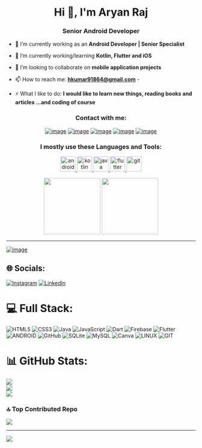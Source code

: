 <h1 align="center">Hi 👋, I'm Aryan Raj 
<h3 align="center">Senior Android Developer</h3>

- 🔭 I’m currently working as an **Android Developer | Senior Specialist**
  
- 🌱 I’m currently working/learning **Kotlin, Flutter and iOS**

- 👯 I’m looking to collaborate on **mobile application projects**

- 📫 How to reach me: **hkumar91864@gmail.com** - 

- ⚡ What I like to do: **I would like to learn new things, reading books and articles ...and coding of course**

<h3 align="center">Contact with me:</h3>
<div align="center">

[![image](https://img.shields.io/badge/WebSite-B99E64?style=for-the-badge&logo=webflow&logoColor=white)]()
[![image](https://img.shields.io/badge/LinkedIn-0077B5?style=for-the-badge&logo=linkedin&logoColor=white)](https://www.linkedin.com/in/mustafa-yanik/)
[![image](https://img.shields.io/badge/stack%20overflow-FE7A16?logo=stack-overflow&logoColor=white&style=for-the-badge)](https://stackoverflow.com/users/12722872/mustafa-yan%C4%B1k)
[![image](https://img.shields.io/badge/Medium-12100E?style=for-the-badge&logo=medium&logoColor=white)]()
[![image](https://img.shields.io/badge/Gmail-D14836?style=for-the-badge&logo=gmail&logoColor=white)](mailto:hkumar91864@gmail.com)
  
</div>

<h3 align="center">I mostly use these Languages and Tools:</h3>

<p align="center"> 
  <a href="https://www.android.com/" target="_blank"> 
    <img src="https://www.freepnglogos.com/uploads/android-logo-png/android-logo-0.png" alt="android" width="40" height="40"/> 
  </a>
  <a href="https://kotlinlang.org/" target="_blank"> 
    <img src="https://brandslogos.com/wp-content/uploads/images/large/kotlin-logo.png" alt="kotlin" width="40" height="40"/> 
  </a>  
  <a href="https://java.com/" target="_blank"> 
    <img src="https://brandslogos.com/wp-content/uploads/images/large/java-logo-1.png" alt="java" width="40" height="40"/> 
  </a> 
  <a href="hhttps://flutter.dev/" target="_blank"> 
    <img src="https://www.kindpng.com/picc/m/355-3557482_flutter-logo-png-transparent-png.png" alt="flutter" width="40" height="40"/> 
  </a> 
  <a href="https://git-scm.com/" target="_blank"> 
    <img src="https://www.vectorlogo.zone/logos/git-scm/git-scm-icon.svg" alt="git" width="40" height="40"/> 
  </a>
</p>

<p align= "center">
  <img height= "150" src="https://github-readme-stats.vercel.app/api?username=mustafaynk&theme=react&show_icons=true&include_all_commits=true" />
  <img height= "150" src="https://github-readme-stats.vercel.app/api/top-langs/?username=Aryan Raj&theme=react&layout=compact" />
</p>

------

[![image](https://img.shields.io/badge/Aryan_RajGithub-007BFF?style=for-the-badge&logo=github&logoColor=white)](https://github.com/AryanRaj)










## 🌐 Socials:
[![Instagram](https://img.shields.io/badge/Instagram-%23E4405F.svg?logo=Instagram&logoColor=white)](https://instagram.com/vip_aryan_raj) [![LinkedIn](https://img.shields.io/badge/LinkedIn-%230077B5.svg?logo=linkedin&logoColor=white)](https://linkedin.com/in/Aryanraj) 

# 💻 Full Stack:
![HTML5](https://img.shields.io/badge/html5-%23E34F26.svg?style=for-the-badge&logo=html5&logoColor=white) ![CSS3](https://img.shields.io/badge/css3-%231572B6.svg?style=for-the-badge&logo=css3&logoColor=white) ![Java](https://img.shields.io/badge/java-%23ED8B00.svg?style=for-the-badge&logo=java&logoColor=white) ![JavaScript](https://img.shields.io/badge/javascript-%23323330.svg?style=for-the-badge&logo=javascript&logoColor=%23F7DF1E) ![Dart](https://img.shields.io/badge/dart-%230175C2.svg?style=for-the-badge&logo=dart&logoColor=white) ![Firebase](https://img.shields.io/badge/firebase-%23039BE5.svg?style=for-the-badge&logo=firebase) ![Flutter](https://img.shields.io/badge/Flutter-%2302569B.svg?style=for-the-badge&logo=Flutter&logoColor=white) ![ANDROID](https://img.shields.io/badge/android-%2320232a.svg?style=for-the-badge&logo=android&logoColor=%a4c639) ![GitHub](https://img.shields.io/badge/GitHub-%23121011.svg?style=for-the-badge&logo=github&logoColor=white) ![SQLite](https://img.shields.io/badge/sqlite-%2307405e.svg?style=for-the-badge&logo=sqlite&logoColor=white) ![MySQL](https://img.shields.io/badge/mysql-%2300f.svg?style=for-the-badge&logo=mysql&logoColor=white) ![Canva](https://img.shields.io/badge/Canva-%2300C4CC.svg?style=for-the-badge&logo=Canva&logoColor=white) ![LINUX](https://img.shields.io/badge/Linux-FCC624?style=for-the-badge&logo=linux&logoColor=black) ![GIT](https://img.shields.io/badge/Git-fc6d26?style=for-the-badge&logo=git&logoColor=white)
# 📊 GitHub Stats:
![](https://github-readme-stats.vercel.app/api?username=aryan6205012057&theme=dark&hide_border=true&include_all_commits=false&count_private=false)<br/>
![](https://github-readme-streak-stats.herokuapp.com/?user=aryan6205012057&theme=dark&hide_border=true)<br/>
![](https://github-readme-stats.vercel.app/api/top-langs/?username=aryan6205012057&theme=dark&hide_border=true&include_all_commits=false&count_private=false&layout=compact)

### 🔝 Top Contributed Repo
![](https://github-contributor-stats.vercel.app/api?username=aryan6205012057&limit=5&theme=dark&combine_all_yearly_contributions=true)

---
[![](https://visitcount.itsvg.in/api?id=aryan6205012057&icon=0&color=0)](https://visitcount.itsvg.in)

<!-- Proudly created with GPRM ( https://gprm.itsvg.in ) -->
